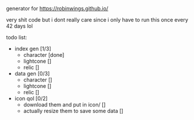 generator for https://robinwings.github.io/

very shit code but i dont really care since i only have to run this once every 42 days lol

todo list:
- index gen [1/3]
  - character [done]
  - lightcone []
  - relic []
- data gen [0/3]
  - character []
  - lightcone []
  - relic []
- icon qol [0/2]
  - download them and put in icon/ []
  - actually resize them to save some data []

